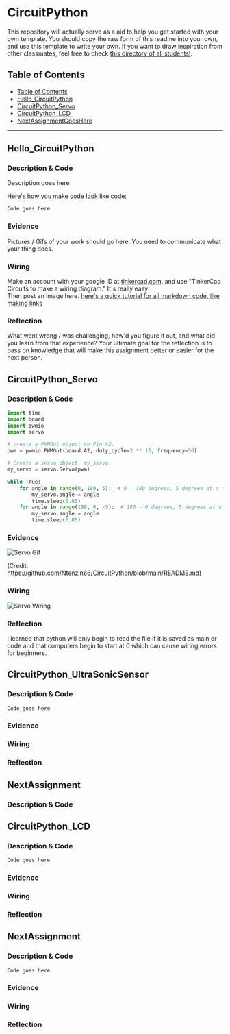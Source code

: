 # CircuitPython
This repository will actually serve as a aid to help you get started with your own template.  You should copy the raw form of this readme into your own, and use this template to write your own.  If you want to draw inspiration from other classmates, feel free to check [this directory of all students!](https://github.com/chssigma/Class_Accounts).
## Table of Contents
* [Table of Contents](#TableOfContents)
* [Hello_CircuitPython](#Hello_CircuitPython)
* [CircuitPython_Servo](#CircuitPython_Servo)
* [CircuitPython_LCD](#CircuitPython_LCD)
* [NextAssignmentGoesHere](#NextAssignment)
---

## Hello_CircuitPython

### Description & Code
Description goes here

Here's how you make code look like code:

```python
Code goes here

```


### Evidence
Pictures / Gifs of your work should go here.  You need to communicate what your thing does.

### Wiring
Make an account with your google ID at [tinkercad.com](https://www.tinkercad.com/learn/circuits), and use "TinkerCad Circuits to make a wiring diagram."  It's really easy!  
Then post an image here.   [here's a quick tutorial for all markdown code, like making links](https://guides.github.com/features/mastering-markdown/)

### Reflection
What went wrong / was challenging, how'd you figure it out, and what did you learn from that experience?  Your ultimate goal for the reflection is to pass on knowledge that will make this assignment better or easier for the next person.




## CircuitPython_Servo

### Description & Code

```python
import time
import board
import pwmio
import servo

# create a PWMOut object on Pin A2.
pwm = pwmio.PWMOut(board.A2, duty_cycle=2 ** 15, frequency=50)

# Create a servo object, my_servo.
my_servo = servo.Servo(pwm)

while True:
    for angle in range(0, 180, 5):  # 0 - 180 degrees, 5 degrees at a time.
        my_servo.angle = angle
        time.sleep(0.05)
    for angle in range(180, 0, -5):  # 180 - 0 degrees, 5 degrees at a time.
        my_servo.angle = angle
        time.sleep(0.05)

```

### Evidence

![Servo Gif](https://user-images.githubusercontent.com/71342179/133450701-56ac10a7-3d38-418b-b2cb-ec4ccc724889.gif)

(Credit: https://github.com/Ntenzin66/CircuitPython/blob/main/README.md)
### Wiring

![Servo Wiring](https://user-images.githubusercontent.com/71342179/133452220-57b418f6-7657-4b98-b69d-7faccfa9c9e6.png)


### Reflection

I learned that python will only begin to read the file if it is saved as main or code and that computers begin to start at 0 which can cause wiring errors for beginners.


## CircuitPython_UltraSonicSensor

### Description & Code

```python
Code goes here

```

### Evidence

### Wiring

### Reflection





## NextAssignment

### Description & Code

## CircuitPython_LCD

### Description & Code

```python
Code goes here

```

### Evidence

### Wiring

### Reflection





## NextAssignment

### Description & Code


```python
Code goes here

```

### Evidence

### Wiring

### Reflection
